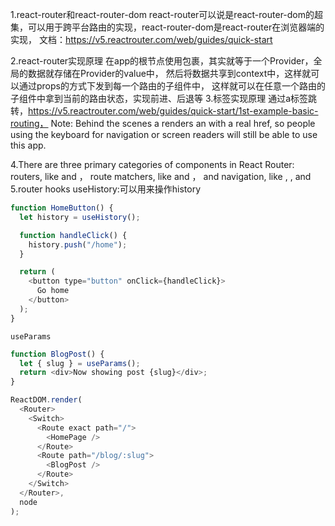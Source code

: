 1.react-router和react-router-dom
    react-router可以说是react-router-dom的超集，可以用于跨平台路由的实现，react-router-dom是react-router在浏览器端的实现，
    文档：https://v5.reactrouter.com/web/guides/quick-start 

2.react-router实现原理
    在app的根节点使用<Route></Route>包裹，其实就等于一个Provider，全局的数据就存储在Provider的value中，
    然后将数据共享到context中，这样就可以通过props的方式下发到每一个路由的子组件中，
    这样就可以在任意一个路由的子组件中拿到当前的路由状态，实现前进、后退等
3.<Link>标签实现原理
    通过a标签跳转，https://v5.reactrouter.com/web/guides/quick-start/1st-example-basic-routing，
    Note: Behind the scenes a <Link> renders an <a> with a real href, so people using the keyboard for navigation or screen readers will still be able to use this app.

4.There are three primary categories of components in React Router:
    routers, like <BrowserRouter> and <HashRouter>，
    route matchers, like <Route> and <Switch>，
    and navigation, like <Link>, <NavLink>, and <Redirect>
5.router hooks
    useHistory:可以用来操作history
```JavaScript
function HomeButton() {
  let history = useHistory();

  function handleClick() {
    history.push("/home");
  }

  return (
    <button type="button" onClick={handleClick}>
      Go home
    </button>
  );
}
```
    useParams
```JavaScript
function BlogPost() {
  let { slug } = useParams();
  return <div>Now showing post {slug}</div>;
}

ReactDOM.render(
  <Router>
    <Switch>
      <Route exact path="/">
        <HomePage />
      </Route>
      <Route path="/blog/:slug">
        <BlogPost />
      </Route>
    </Switch>
  </Router>,
  node
);
```